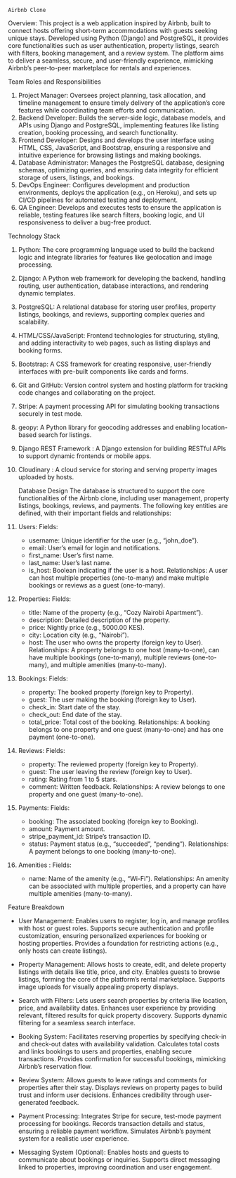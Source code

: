     Airbnb Clone
Overview:
This project is a web application inspired by Airbnb, built to connect hosts offering short-term accommodations with guests seeking unique stays. 
Developed using Python (Django) and PostgreSQL, it provides core functionalities such as user authentication, property listings, search with filters, booking management, and a review system. 
The platform aims to deliver a seamless, secure, and user-friendly experience, mimicking Airbnb’s peer-to-peer marketplace for rentals and experiences.


Team Roles and Responsibilities
1. Project Manager: Oversees project planning, task allocation, and timeline management to ensure timely delivery of the application’s core features while coordinating team efforts and communication.
2. Backend Developer: Builds the server-side logic, database models, and APIs using Django and PostgreSQL, implementing features like listing creation, booking processing, and search functionality.
3. Frontend Developer: Designs and develops the user interface using HTML, CSS, JavaScript, and Bootstrap, ensuring a responsive and intuitive experience for browsing listings and making bookings.
4. Database Administrator: Manages the PostgreSQL database, designing schemas, optimizing queries, and ensuring data integrity for efficient storage of users, listings, and bookings.
5. DevOps Engineer: Configures development and production environments, deploys the application (e.g., on Heroku), and sets up CI/CD pipelines for automated testing and deployment.
6. QA Engineer: Develops and executes tests to ensure the application is reliable, testing features like search filters, booking logic, and UI responsiveness to deliver a bug-free product.


  Technology Stack
1. Python: The core programming language used to build the backend logic and integrate libraries for features like geolocation and image processing.
2. Django: A Python web framework for developing the backend, handling routing, user authentication, database interactions, and rendering dynamic templates.
3. PostgreSQL: A relational database for storing user profiles, property listings, bookings, and reviews, supporting complex queries and scalability.
4. HTML/CSS/JavaScript: Frontend technologies for structuring, styling, and adding interactivity to web pages, such as listing displays and booking forms.
5. Bootstrap: A CSS framework for creating responsive, user-friendly interfaces with pre-built components like cards and forms.
6. Git and GitHub: Version control system and hosting platform for tracking code changes and collaborating on the project.
7. Stripe: A payment processing API for simulating booking transactions securely in test mode.
8. geopy: A Python library for geocoding addresses and enabling location-based search for listings.
9. Django REST Framework : A Django extension for building RESTful APIs to support dynamic frontends or mobile apps.
10. Cloudinary : A cloud service for storing and serving property images uploaded by hosts.


    Database Design
The database is structured to support the core functionalities of the Airbnb clone, including user management, property listings, bookings, reviews, and payments.
The following key entities are defined, with their important fields and relationships:

1. Users:
   Fields:
   - username: Unique identifier for the user (e.g., “john_doe”).
   - email: User’s email for login and notifications.
   - first_name: User’s first name.
   - last_name: User’s last name.
   - is_host: Boolean indicating if the user is a host.
Relationships: A user can host multiple properties (one-to-many) and make multiple bookings or reviews as a guest (one-to-many).

2. Properties:
   Fields:
   - title: Name of the property (e.g., “Cozy Nairobi Apartment”).
   - description: Detailed description of the property.
   - price: Nightly price (e.g., 5000.00 KES).
   - city: Location city (e.g., “Nairobi”).
   - host: The user who owns the property (foreign key to User).
Relationships: A property belongs to one host (many-to-one), can have multiple bookings (one-to-many), multiple reviews (one-to-many), and multiple amenities (many-to-many).

3. Bookings:
   Fields:
   - property: The booked property (foreign key to Property).
   - guest: The user making the booking (foreign key to User).
   - check_in: Start date of the stay.
   - check_out: End date of the stay.
   - total_price: Total cost of the booking.
Relationships: A booking belongs to one property and one guest (many-to-one) and has one payment (one-to-one).

4. Reviews:
   Fields:
   - property: The reviewed property (foreign key to Property).
   - guest: The user leaving the review (foreign key to User).
   - rating: Rating from 1 to 5 stars.
   - comment: Written feedback.
Relationships: A review belongs to one property and one guest (many-to-one).

5. Payments:
   Fields:
   - booking: The associated booking (foreign key to Booking).
   - amount: Payment amount.
   - stripe_payment_id: Stripe’s transaction ID.
   - status: Payment status (e.g., “succeeded”, “pending”).
Relationships: A payment belongs to one booking (many-to-one).

6. Amenities :
   Fields:
   - name: Name of the amenity (e.g., “Wi-Fi”).
Relationships: An amenity can be associated with multiple properties, and a property can have multiple amenities (many-to-many).



Feature Breakdown
- User Management:
Enables users to register, log in, and manage profiles with host or guest roles.
Supports secure authentication and profile customization, ensuring personalized experiences for booking or hosting properties.
Provides a foundation for restricting actions (e.g., only hosts can create listings).

- Property Management:
Allows hosts to create, edit, and delete property listings with details like title, price, and city.
Enables guests to browse listings, forming the core of the platform’s rental marketplace.
Supports image uploads for visually appealing property displays.

- Search with Filters:
Lets users search properties by criteria like location, price, and availability dates.
Enhances user experience by providing relevant, filtered results for quick property discovery.
Supports dynamic filtering for a seamless search interface.

- Booking System:
Facilitates reserving properties by specifying check-in and check-out dates with availability validation.
Calculates total costs and links bookings to users and properties, enabling secure transactions.
Provides confirmation for successful bookings, mimicking Airbnb’s reservation flow.

- Review System:
Allows guests to leave ratings and comments for properties after their stay.
Displays reviews on property pages to build trust and inform user decisions.
Enhances credibility through user-generated feedback.

- Payment Processing:
Integrates Stripe for secure, test-mode payment processing for bookings.
Records transaction details and status, ensuring a reliable payment workflow.
Simulates Airbnb’s payment system for a realistic user experience.

- Messaging System (Optional):
Enables hosts and guests to communicate about bookings or inquiries.
Supports direct messaging linked to properties, improving coordination and user engagement.

